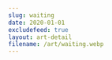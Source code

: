 ```yaml
---
slug: waiting
date: 2020-01-01
excludefeed: true
layout: art-detail
filename: /art/waiting.webp
---
```

